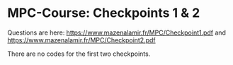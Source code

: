 # MPC-Course: Checkpoints 1 & 2

Questions are here: https://www.mazenalamir.fr/MPC/Checkpoint1.pdf and https://www.mazenalamir.fr/MPC/Checkpoint2.pdf

There are no codes for the first two checkpoints.

